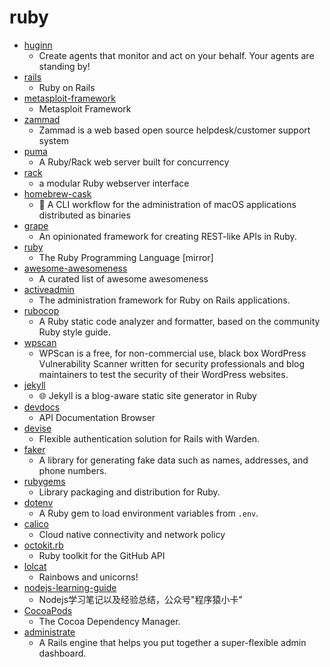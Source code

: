 # ruby
- [huginn](https://github.com/huginn/huginn)
  - Create agents that monitor and act on your behalf. Your agents are standing by!
- [rails](https://github.com/rails/rails)
  - Ruby on Rails
- [metasploit-framework](https://github.com/rapid7/metasploit-framework)
  - Metasploit Framework
- [zammad](https://github.com/zammad/zammad)
  - Zammad is a web based open source helpdesk/customer support system
- [puma](https://github.com/puma/puma)
  - A Ruby/Rack web server built for concurrency
- [rack](https://github.com/rack/rack)
  - a modular Ruby webserver interface
- [homebrew-cask](https://github.com/Homebrew/homebrew-cask)
  - 🍻 A CLI workflow for the administration of macOS applications distributed as binaries
- [grape](https://github.com/ruby-grape/grape)
  - An opinionated framework for creating REST-like APIs in Ruby.
- [ruby](https://github.com/ruby/ruby)
  - The Ruby Programming Language [mirror]
- [awesome-awesomeness](https://github.com/bayandin/awesome-awesomeness)
  - A curated list of awesome awesomeness
- [activeadmin](https://github.com/activeadmin/activeadmin)
  - The administration framework for Ruby on Rails applications.
- [rubocop](https://github.com/rubocop-hq/rubocop)
  - A Ruby static code analyzer and formatter, based on the community Ruby style guide.
- [wpscan](https://github.com/wpscanteam/wpscan)
  - WPScan is a free, for non-commercial use, black box WordPress Vulnerability Scanner written for security professionals and blog maintainers to test the security of their WordPress websites.
- [jekyll](https://github.com/jekyll/jekyll)
  - 🌐 Jekyll is a blog-aware static site generator in Ruby
- [devdocs](https://github.com/freeCodeCamp/devdocs)
  - API Documentation Browser
- [devise](https://github.com/plataformatec/devise)
  - Flexible authentication solution for Rails with Warden.
- [faker](https://github.com/faker-ruby/faker)
  - A library for generating fake data such as names, addresses, and phone numbers.
- [rubygems](https://github.com/rubygems/rubygems)
  - Library packaging and distribution for Ruby.
- [dotenv](https://github.com/bkeepers/dotenv)
  - A Ruby gem to load environment variables from `.env`.
- [calico](https://github.com/projectcalico/calico)
  - Cloud native connectivity and network policy
- [octokit.rb](https://github.com/octokit/octokit.rb)
  - Ruby toolkit for the GitHub API
- [lolcat](https://github.com/busyloop/lolcat)
  - Rainbows and unicorns!
- [nodejs-learning-guide](https://github.com/chyingp/nodejs-learning-guide)
  - Nodejs学习笔记以及经验总结，公众号"程序猿小卡"
- [CocoaPods](https://github.com/CocoaPods/CocoaPods)
  - The Cocoa Dependency Manager.
- [administrate](https://github.com/thoughtbot/administrate)
  - A Rails engine that helps you put together a super-flexible admin dashboard.
